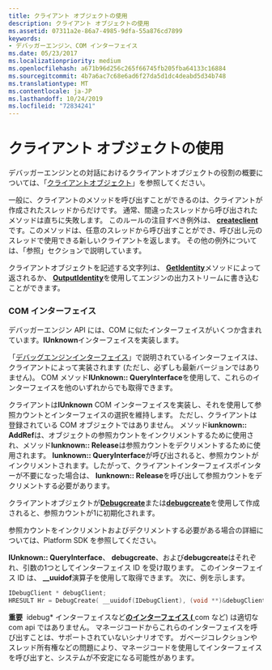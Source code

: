```yaml
---
title: クライアント オブジェクトの使用
description: クライアント オブジェクトの使用
ms.assetid: 07311a2e-86a7-4985-9dfa-55a876cd7899
keywords:
- デバッガーエンジン、COM インターフェイス
ms.date: 05/23/2017
ms.localizationpriority: medium
ms.openlocfilehash: a671b96d256c265f66745fb205fba64133c16884
ms.sourcegitcommit: 4b7a6ac7c68e6ad6f27da5d1dc4deabd5d34b748
ms.translationtype: MT
ms.contentlocale: ja-JP
ms.lasthandoff: 10/24/2019
ms.locfileid: "72834241"
---
```

# <a name="using-client-objects"></a>クライアント オブジェクトの使用


デバッガーエンジンとの対話におけるクライアントオブジェクトの役割の概要については、「[クライアントオブジェクト](client-objects.md)」を参照してください。

一般に、クライアントのメソッドを呼び出すことができるのは、クライアントが作成されたスレッドからだけです。 通常、間違ったスレッドから呼び出されたメソッドは直ちに失敗します。 このルールの注目すべき例外は、 [**createclient**](https://docs.microsoft.com/windows-hardware/drivers/ddi/dbgeng/nf-dbgeng-idebugclient5-createclient)です。このメソッドは、任意のスレッドから呼び出すことができ、呼び出し元のスレッドで使用できる新しいクライアントを返します。 その他の例外については、「参照」セクションで説明しています。

クライアントオブジェクトを記述する文字列は、 [**GetIdentity**](https://docs.microsoft.com/windows-hardware/drivers/ddi/dbgeng/nf-dbgeng-idebugclient5-getidentity)メソッドによって返されるか、 [**OutputIdentity**](https://docs.microsoft.com/windows-hardware/drivers/ddi/dbgeng/nf-dbgeng-idebugclient5-outputidentity)を使用してエンジンの出力ストリームに書き込むことができます。

### <a name="span-idcom_interfacesspanspan-idcom_interfacesspancom-interfaces"></a><span id="com_interfaces"></span><span id="COM_INTERFACES"></span>COM インターフェイス

デバッガーエンジン API には、COM に似たインターフェイスがいくつか含まれています。**IUnknown**インターフェイスを実装します。

「[デバッグエンジンインターフェイス](https://docs.microsoft.com/windows-hardware/drivers/debugger/client-com-interfaces)」で説明されているインターフェイスは、クライアントによって実装されます (ただし、必ずしも最新バージョンではありません)。 COM メソッド**IUnknown:: QueryInterface**を使用して、これらのインターフェイスを他のいずれからでも取得できます。

クライアントは**IUnknown** COM インターフェイスを実装し、それを使用して参照カウントとインターフェイスの選択を維持します。 ただし、クライアントは登録されている COM オブジェクトではありません。 メソッド**iunknown:: AddRef**は、オブジェクトの参照カウントをインクリメントするために使用され、メソッド**Iunknown:: Release**は参照カウントをデクリメントするために使用されます。 **Iunknown:: QueryInterface**が呼び出されると、参照カウントがインクリメントされます。したがって、クライアントインターフェイスポインターが不要になった場合は、 **Iunknown:: Release**を呼び出して参照カウントをデクリメントする必要があります。

クライアントオブジェクトが[**Debugcreate**](https://docs.microsoft.com/windows-hardware/drivers/ddi/dbgeng/nf-dbgeng-debugcreate)または[**debugcreate**](https://docs.microsoft.com/windows-hardware/drivers/ddi/dbgeng/nf-dbgeng-debugconnect)を使用して作成されると、参照カウントが1に初期化されます。

参照カウントをインクリメントおよびデクリメントする必要がある場合の詳細については、Platform SDK を参照してください。

**IUnknown:: QueryInterface**、 **debugcreate**、および**debugcreate**はそれぞれ、引数の1つとしてインターフェイス ID を受け取ります。 このインターフェイス ID は、 **\_\_uuidof**演算子を使用して取得できます。 次に、例を示します。

```cpp
IDebugClient * debugClient;
HRESULT Hr = DebugCreate( __uuidof(IDebugClient), (void **)&debugClient );
```

**重要**  idebug\* インターフェイスなど[**のインターフェイス (** ](https://docs.microsoft.com/windows-hardware/drivers/ddi/dbgeng/nn-dbgeng-idebugeventcallbacks) com など) は適切な com api ではありません。 マネージコードからこれらのインターフェイスを呼び出すことは、サポートされていないシナリオです。 ガベージコレクションやスレッド所有権などの問題により、マネージコードを使用してインターフェイスを呼び出すと、システムが不安定になる可能性があります。

 

 

 






